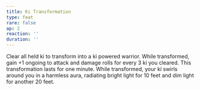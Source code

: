 ```yaml
---
title: Ki Transformation
type: feat
rare: false
ap: 2
reaction: ''
duration: ''
---
```


Clear all held ki to transform into a ki powered warrior. While transformed, gain +1 ongoing to attack and damage rolls for every 3 ki you cleared. This transformation lasts for one minute. While transformed, your ki swirls around you in a harmless aura, radiating bright light for 10 feet and dim light for another 20 feet.
